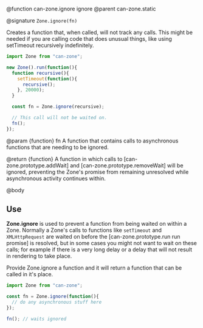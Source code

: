 @function can-zone.ignore ignore
@parent can-zone.static

@signature `Zone.ignore(fn)`

Creates a function that, when called, will not track any calls. This might be needed if you are calling code that does unusual things, like using setTimeout recursively indefinitely.

```javascript
import Zone from "can-zone";

new Zone().run(function(){
  function recursive(){
    setTimeout(function(){
      recursive();
    }, 20000);
  }

  const fn = Zone.ignore(recursive);

  // This call will not be waited on.
  fn();
});
```

@param {function} fn A function that contains calls to asynchronous functions that are needing to be ignored.

@return {function} A function in which calls to [can-zone.prototype.addWait] and [can-zone.prototype.removeWait] will be ignored, preventing the Zone's promise from remaining unresolved while asynchronous activity continues within.

@body

## Use

**Zone.ignore** is used to prevent a function from being waited on within a Zone. Normally a Zone's calls to functions like `setTimeout` and `XMLHttpRequest` are waited on before the [can-zone.prototype.run run promise] is resolved, but in some cases you might not want to wait on these calls; for example if there is a very long delay or a delay that will not result in rendering to take place.

Provide Zone.ignore a function and it will return a function that can be called in it's place.

```javascript
import Zone from "can-zone";

const fn = Zone.ignore(function(){
  // do any asynchronous stuff here
});

fn(); // waits ignored
```
